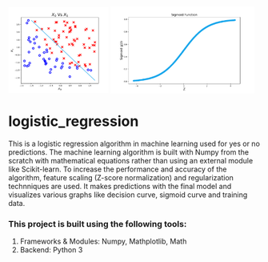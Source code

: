 <img align="middle" width="200" alt="final result" src="https://github.com/SrimanPolusani/logistic_regression/blob/master/final graph.png?raw=true"> 
<img align="middle" width="288" alt="sigmoid graph" src="https://github.com/SrimanPolusani/logistic_regression/blob/master/sigmoid2.png?raw=true">

<h1>logistic_regression</h1>
<p>This is a logistic regression algorithm in machine learning used for yes or no predictions. The machine learning algorithm is built with Numpy from the scratch with mathematical equations rather than using an external module like Scikit-learn. To increase the performance and accuracy of the algorithm, feature scaling (Z-score normalization) and regularization technniques are used. It makes predictions with the final model and visualizes various graphs like decision curve, sigmoid curve and training data.</p>
<h3>This project is built using the following tools:</h3>
<ol>
  <li>Frameworks & Modules: Numpy, Mathplotlib, Math</li>
  <li>Backend: Python 3</li>
</ol>
